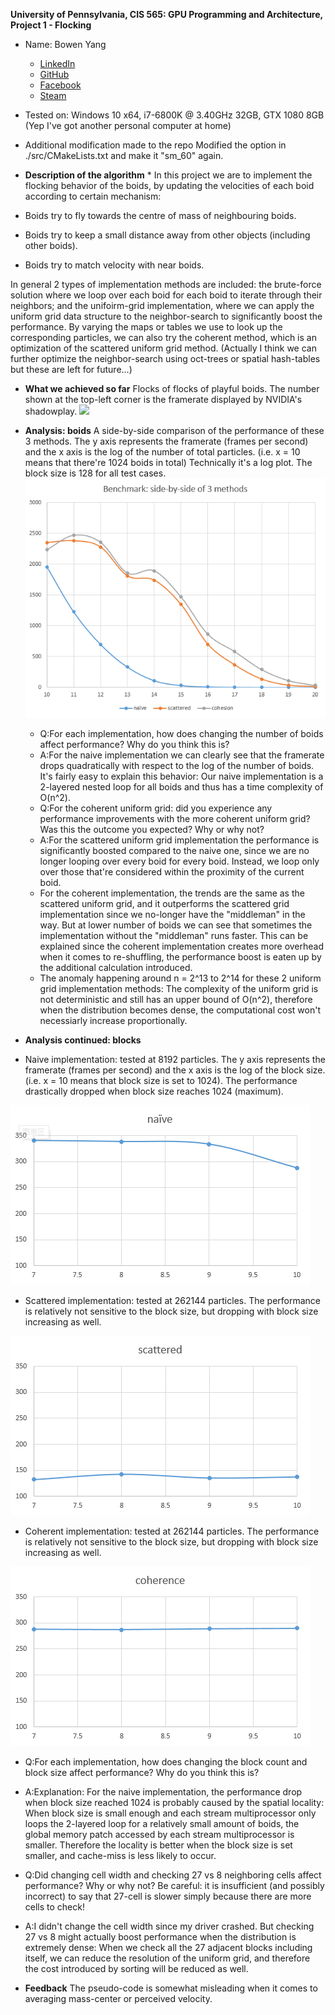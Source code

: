 **University of Pennsylvania, CIS 565: GPU Programming and Architecture,
Project 1 - Flocking**

* Name: Bowen Yang
  * [LinkedIn](https://www.linkedin.com/in/%E5%8D%9A%E6%96%87-%E6%9D%A8-83bba6148)
  * [GitHub](https://github.com/Grillnov)
  * [Facebook](https://www.facebook.com/yang.bowen.7399)
  * [Steam](https://steamcommunity.com/id/grillnov)
* Tested on: Windows 10 x64, i7-6800K @ 3.40GHz 32GB, GTX 1080 8GB (Yep I've got another personal computer at home)

* Additional modification made to the repo
  Modified the option in ./src/CMakeLists.txt and make it "sm_60" again.

* **Description of the algorithm** *
In this project we are to implement the flocking behavior of the boids, by updating the velocities of each boid according to certain mechanism:
 * Boids try to fly towards the centre of mass of neighbouring boids.
 * Boids try to keep a small distance away from other objects (including other boids).
 * Boids try to match velocity with near boids.
 
In general 2 types of implementation methods are included: the brute-force solution where we loop over each boid for each boid to iterate through their neighbors; and the unifoirm-grid implementation, where we can apply the uniform grid data structure to the neighbor-search to significantly boost the performance. By varying the maps or tables we use to look up the corresponding particles, we can also try the coherent method, which is an optimization of the scattered uniform grid method. (Actually I think we can further optimize the neighbor-search using oct-trees or spatial hash-tables but these are left for future...)

* **What we achieved so far**
Flocks of flocks of playful boids. The number shown at the top-left corner is the framerate displayed by NVIDIA's shadowplay.
  ![](images/showcase.gif)
  
* **Analysis: boids**
A side-by-side comparison of the performance of these 3 methods. The y axis represents the framerate (frames per second) and the x axis is the log of the number of total particles. (i.e. x = 10 means that there're 1024 boids in total) Technically it's a log plot.
The block size is 128 for all test cases.
  ![](images/sidebyside.png)
  
  * Q:For each implementation, how does changing the number of boids affect performance? Why do you think this is?
  * A:For the naive implementation we can clearly see that the framerate drops quadratically with respect to the log of the number of boids. It's fairly easy to explain this behavior: Our naive implementation is a 2-layered nested loop for all boids and thus has a time complexity of O(n^2).
  * Q:For the coherent uniform grid: did you experience any performance improvements with the more coherent uniform grid? Was this the outcome you expected? Why or why not?
  * A:For the scattered uniform grid implementation the performance is significantly boosted compared to the naive one, since we are no longer looping over every boid for every boid. Instead, we loop only over those that're considered within the proximity of the current boid.
  * For the coherent implementation, the trends are the same as the scattered uniform grid, and it outperforms the scattered grid implementation since we no-longer have the "middleman" in the way. But at lower number of boids we can see that sometimes the implementation without the "middleman" runs faster. This can be explained since the coherent implementation creates more overhead when it comes to re-shuffling, the performance boost is eaten up by the additional calculation introduced.
  * The anomaly happening around n = 2^13 to 2^14 for these 2 uniform grid implementation methods: The complexity of the uniform grid is not deterministic and still has an upper bound of O(n^2), therefore when the distribution becomes dense, the computational cost won't necessiarly increase proportionally.
  
* **Analysis continued: blocks**
 * Naive implementation: tested at 8192 particles. The y axis represents the framerate (frames per second) and the x axis is the log of the block size. (i.e. x = 10 means that block size is set to 1024). The performance drastically dropped when block size reaches 1024 (maximum).
 
 ![](images/naive.png)
 
 * Scattered implementation: tested at 262144 particles. The performance is relatively not sensitive to the block size, but dropping with block size increasing as well.
 
 ![](images/sca.png)
 
 * Coherent implementation: tested at 262144 particles. The performance is relatively not sensitive to the block size, but dropping with block size increasing as well.
 
 ![](images/coh.png)
 
 * Q:For each implementation, how does changing the block count and block size affect performance? Why do you think this is?
 * A:Explanation: For the naive implementation, the performance drop when block size reached 1024 is probably caused by the spatial locality: When block size is small enough and each stream multiprocessor only loops the 2-layered loop for a relatively small amount of boids, the global memory patch accessed by each stream multiprocessor is smaller. Therefore the locality is better when the block size is set smaller, and cache-miss is less likely to occur.
 
 * Q:Did changing cell width and checking 27 vs 8 neighboring cells affect performance? Why or why not? Be careful: it is insufficient (and possibly incorrect) to say that 27-cell is slower simply because there are more cells to check!
 * A:I didn't change the cell width since my driver crashed. But checking 27 vs 8 might actually boost performance when the distribution is extremely dense: When we check all the 27 adjacent blocks including itself, we can reduce the resolution of the uniform grid, and therefore the cost introduced by sorting will be reduced as well.
 
* **Feedback**
The pseudo-code is somewhat misleading when it comes to averaging mass-center or perceived velocity.
